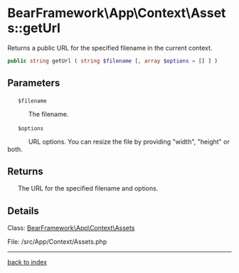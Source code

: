 # BearFramework\App\Context\Assets::getUrl

Returns a public URL for the specified filename in the current context.

```php
public string getUrl ( string $filename [, array $options = [] ] )
```

## Parameters

&nbsp;&nbsp;&nbsp;&nbsp;&nbsp;&nbsp;`$filename`

&nbsp;&nbsp;&nbsp;&nbsp;&nbsp;&nbsp;&nbsp;&nbsp;&nbsp;&nbsp;&nbsp;&nbsp;The filename.

&nbsp;&nbsp;&nbsp;&nbsp;&nbsp;&nbsp;`$options`

&nbsp;&nbsp;&nbsp;&nbsp;&nbsp;&nbsp;&nbsp;&nbsp;&nbsp;&nbsp;&nbsp;&nbsp;URL options. You can resize the file by providing "width", "height" or both.

## Returns

&nbsp;&nbsp;&nbsp;&nbsp;&nbsp;&nbsp;The URL for the specified filename and options.

## Details

Class: [BearFramework\App\Context\Assets](bearframework.app.context.assets.class.md)

File: /src/App/Context/Assets.php

---

[back to index](index.md)

